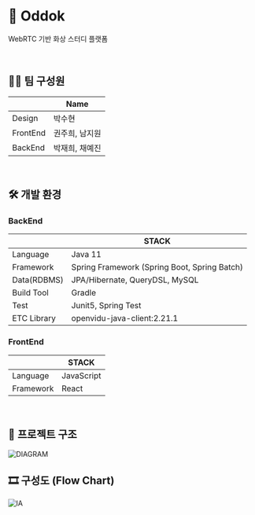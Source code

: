 # 📔 Oddok
WebRTC 기반 화상 스터디 플랫폼

<br/>

## 🙆‍♀️ 팀 구성원
|  | Name |
| --- | --- |
| Design | 박수현 |
| FrontEnd | 권주희, 남지원 |
| BackEnd | 박재희, 채예진 |



<br/>

## 🛠 개발 환경
### BackEnd
|  | STACK |
| --- | --- |
| Language | Java 11 |
| Framework | Spring Framework (Spring Boot, Spring Batch) |
| Data(RDBMS) | JPA/Hibernate, QueryDSL, MySQL |
| Build Tool | Gradle |
| Test | Junit5, Spring Test |
| ETC Library | openvidu-java-client:2.21.1 |

### FrontEnd
|  | STACK |
| --- | --- |
| Language | JavaScript |
| Framework | React |

<br/>

## 🔎 프로젝트 구조
<img alt="DIAGRAM" src="https://user-images.githubusercontent.com/54929552/166613776-2be4100a-ddd8-484b-aa60-46ff8c110a5e.png">


<br/>


## 🎞 구성도 (Flow Chart)

<img alt="IA" src="https://user-images.githubusercontent.com/54929552/166613909-b7f8cf74-770b-46bc-8752-3ce3d4fae090.png">



